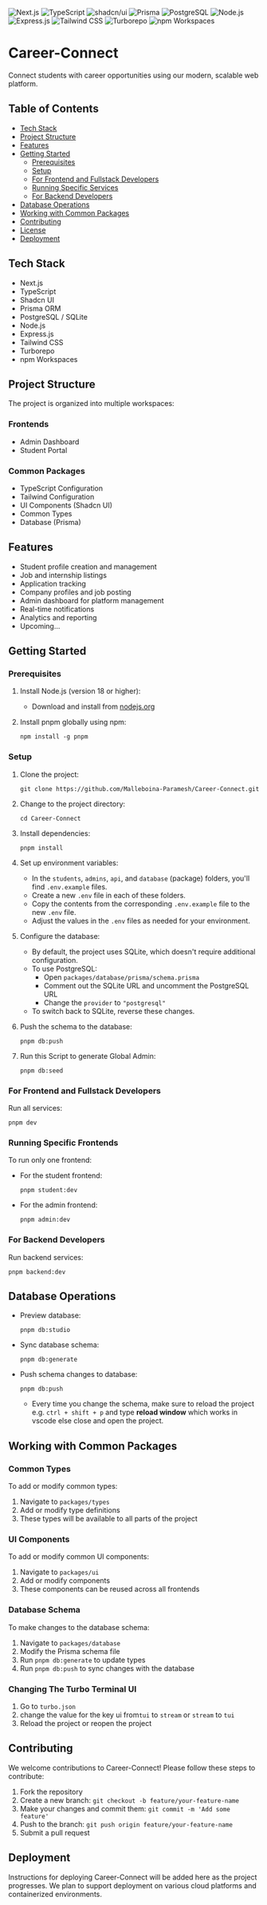 <p align="">
  <img src="https://img.shields.io/badge/next.js-000000?style=for-the-badge&logo=nextdotjs&logoColor=white" alt="Next.js">
  <img src="https://img.shields.io/badge/TypeScript-007ACC?style=for-the-badge&logo=typescript&logoColor=white" alt="TypeScript">
  <img src="https://img.shields.io/badge/shadcn%2Fui-000000?style=for-the-badge&logo=shadcnui&logoColor=white" alt="shadcn/ui">
  <img src="https://img.shields.io/badge/Prisma-3982CE?style=for-the-badge&logo=Prisma&logoColor=white" alt="Prisma">
  <img src="https://img.shields.io/badge/PostgreSQL-316192?style=for-the-badge&logo=postgresql&logoColor=white" alt="PostgreSQL">
  <img src="https://img.shields.io/badge/Node.js-339933?style=for-the-badge&logo=nodedotjs&logoColor=white" alt="Node.js">
  <img src="https://img.shields.io/badge/Express.js-000000?style=for-the-badge&logo=express&logoColor=white" alt="Express.js">
  <img src="https://img.shields.io/badge/Tailwind_CSS-38B2AC?style=for-the-badge&logo=tailwind-css&logoColor=white" alt="Tailwind CSS">
  <img src="https://img.shields.io/badge/Turborepo-EF4444?style=for-the-badge&logo=turborepo&logoColor=white" alt="Turborepo">
  <img src="https://img.shields.io/badge/npm_Workspaces-000000?style=for-the-badge&logo=npm&logoColor=white" alt="npm Workspaces">
</p>

# Career-Connect

Connect students with career opportunities using our modern, scalable web platform.

## Table of Contents

- [Tech Stack](#tech-stack)
- [Project Structure](#project-structure)
- [Features](#features)
- [Getting Started](#getting-started)
  - [Prerequisites](#prerequisites)
  - [Setup](#setup)
  - [For Frontend and Fullstack Developers](#for-frontend-and-fullstack-developers)
  - [Running Specific Services](#running-specific-services)
  - [For Backend Developers](#for-backend-developers)
- [Database Operations](#database-operations)
- [Working with Common Packages](#working-with-common-packages)
- [Contributing](#contributing)
- [License](#license)
- [Deployment](#deployment)

## Tech Stack

- Next.js
- TypeScript
- Shadcn UI
- Prisma ORM
- PostgreSQL / SQLite
- Node.js
- Express.js
- Tailwind CSS
- Turborepo
- npm Workspaces

## Project Structure

The project is organized into multiple workspaces:

### Frontends

- Admin Dashboard
- Student Portal

### Common Packages

- TypeScript Configuration
- Tailwind Configuration
- UI Components (Shadcn UI)
- Common Types
- Database (Prisma)

## Features

- Student profile creation and management
- Job and internship listings
- Application tracking
- Company profiles and job posting
- Admin dashboard for platform management
- Real-time notifications
- Analytics and reporting
- Upcoming...

## Getting Started

### Prerequisites

1. Install Node.js (version 18 or higher):

   - Download and install from [nodejs.org](https://nodejs.org/)

2. Install pnpm globally using npm:
   ```
   npm install -g pnpm
   ```

### Setup

1. Clone the project:

   ```
   git clone https://github.com/Malleboina-Paramesh/Career-Connect.git
   ```

2. Change to the project directory:

   ```
   cd Career-Connect
   ```

3. Install dependencies:

   ```
   pnpm install
   ```

4. Set up environment variables:

   - In the `students`, `admins`, `api`, and `database` (package) folders, you'll find `.env.example` files.
   - Create a new `.env` file in each of these folders.
   - Copy the contents from the corresponding `.env.example` file to the new `.env` file.
   - Adjust the values in the `.env` files as needed for your environment.

5. Configure the database:

   - By default, the project uses SQLite, which doesn't require additional configuration.
   - To use PostgreSQL:
     - Open `packages/database/prisma/schema.prisma`
     - Comment out the SQLite URL and uncomment the PostgreSQL URL
     - Change the `provider` to `"postgresql"`
   - To switch back to SQLite, reverse these changes.

6. Push the schema to the database:

   ```
   pnpm db:push
   ```

7. Run this Script to generate Global Admin:
   ```
   pnpm db:seed
   ```

### For Frontend and Fullstack Developers

Run all services:

```
pnpm dev
```

### Running Specific Frontends

To run only one frontend:

- For the student frontend:

  ```
  pnpm student:dev
  ```

- For the admin frontend:
  ```
  pnpm admin:dev
  ```

### For Backend Developers

Run backend services:

```
pnpm backend:dev
```

## Database Operations

- Preview database:

  ```
  pnpm db:studio
  ```

- Sync database schema:

  ```
  pnpm db:generate
  ```

- Push schema changes to database:
  ```
  pnpm db:push
  ```
  - Every time you change the schema, make sure to reload the project e.g. `ctrl + shift + p` and type <b>reload window</b> which works in vscode else close and open the project.

## Working with Common Packages

### Common Types

To add or modify common types:

1. Navigate to `packages/types`
2. Add or modify type definitions
3. These types will be available to all parts of the project

### UI Components

To add or modify common UI components:

1. Navigate to `packages/ui`
2. Add or modify components
3. These components can be reused across all frontends

### Database Schema

To make changes to the database schema:

1. Navigate to `packages/database`
2. Modify the Prisma schema file
3. Run `pnpm db:generate` to update types
4. Run `pnpm db:push` to sync changes with the database

### Changing The Turbo Terminal UI

1. Go to `turbo.json`
2. change the value for the key ui from`tui` to `stream` or `stream` to `tui`
3. Reload the project or reopen the project

## Contributing

We welcome contributions to Career-Connect! Please follow these steps to contribute:

1. Fork the repository
2. Create a new branch: `git checkout -b feature/your-feature-name`
3. Make your changes and commit them: `git commit -m 'Add some feature'`
4. Push to the branch: `git push origin feature/your-feature-name`
5. Submit a pull request

## Deployment

Instructions for deploying Career-Connect will be added here as the project progresses. We plan to support deployment on various cloud platforms and containerized environments.
